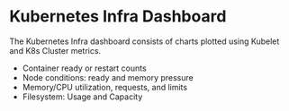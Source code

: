 # Kubernetes Infra Dashboard

The Kubernetes Infra dashboard consists of charts plotted using Kubelet and K8s Cluster metrics.

- Container ready or restart counts
- Node conditions: ready and memory pressure
- Memory/CPU utilization, requests, and limits
- Filesystem: Usage and Capacity
